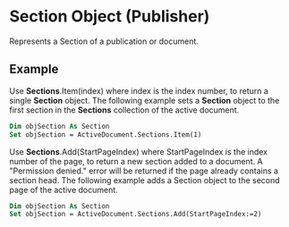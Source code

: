 
# Section Object (Publisher)

Represents a Section of a publication or document.


## Example

Use  **Sections**.Item(index) where index is the index number, to return a single  **Section** object. The following example sets a **Section** object to the first section in the **Sections** collection of the active document.


```vb
Dim objSection As Section 
Set objSection = ActiveDocument.Sections.Item(1)
```

Use  **Sections**.Add(StartPageIndex) where StartPageIndex is the index number of the page, to return a new section added to a document. A "Permission denied." error will be returned if the page already contains a section head. The following example adds a Section object to the second page of the active document.




```vb
Dim objSection As Section 
Set objSection = ActiveDocument.Sections.Add(StartPageIndex:=2)
```

